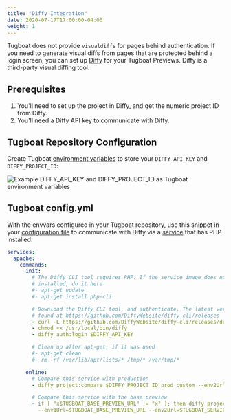 ```yaml
---
title: "Diffy Integration"
date: 2020-07-17T17:00:00-04:00
weight: 1
---
```


Tugboat does not provide `visualdiffs` for pages behind authentication. If you need to generate visual diffs from pages
that are protected behind a login screen, you can set up [Diffy](https://diffy.website/) for your Tugboat Previews.
Diffy is a third-party visual diffing tool.

## Prerequisites

1. You'll need to set up the project in Diffy, and get the numeric project ID from Diffy.
2. You'll need a Diffy API key to communicate with Diffy.

## Tugboat Repository Configuration

Create Tugboat [environment variables](/setting-up-services/how-to-set-up-services/custom-environment-variables/) to
store your `DIFFY_API_KEY` and `DIFFY_PROJECT_ID`:

![Example DIFFY_API_KEY and DIFFY_PROJECT_ID as Tugboat environment variables](/_images/diffy-envvars.png)

## Tugboat config.yml

With the envvars configured in your Tugboat repository, use this snippet in your
[configuration file](/setting-up-tugboat/create-a-tugboat-config-file/) to communicate with Diffy via a
[service](/setting-up-services/) that has PHP installed.

```yaml
services:
  apache:
    commands:
      init:
        # The Diffy CLI tool requires PHP. If the service image does not have PHP
        # installed, do it here
        #- apt-get update
        #- apt-get install php-cli

        # Download the Diffy CLI tool, and authenticate. The latest version can be
        # found at https://github.com/DiffyWebsite/diffy-cli/releases
        - curl -L https://github.com/DiffyWebsite/diffy-cli/releases/download/0.1.2/diffy.phar -o /usr/local/bin/diffy
        - chmod +x /usr/local/bin/diffy
        - diffy auth:login $DIFFY_API_KEY

        # Clean up after apt-get, if it was used
        #- apt-get clean
        #- rm -rf /var/lib/apt/lists/* /tmp/* /var/tmp/*

      online:
        # Compare this service with production
        - diffy project:compare $DIFFY_PROJECT_ID prod custom --env2Url=$TUGBOAT_SERVICE_URL

        # Compare this service with the base preview
        - if [ "x$TUGBOAT_BASE_PREVIEW_URL" != "x" ]; then diffy project:compare $DIFFY_PROJECT_ID custom custom
          --env1Url=$TUGBOAT_BASE_PREVIEW_URL --env2Url=$TUGBOAT_SERVICE_URL; fi
```
